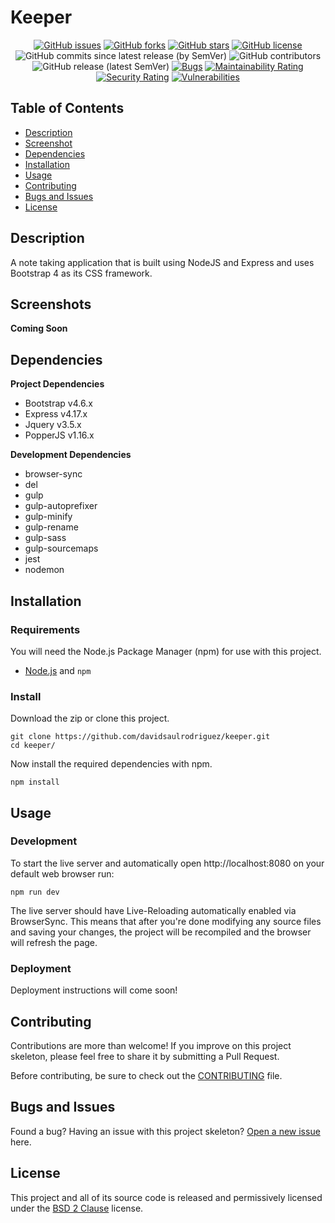 # Keeper

<span align="center">

[![GitHub issues](https://img.shields.io/github/issues/davidsaulrodriguez/keeper)](https://github.com/davidsaulrodriguez/keeper/issues)
[![GitHub forks](https://img.shields.io/github/forks/davidsaulrodriguez/keeper)](https://github.com/davidsaulrodriguez/keeper/network)
[![GitHub stars](https://img.shields.io/github/stars/davidsaulrodriguez/keeper)](https://github.com/davidsaulrodriguez/keeper/stargazers)
[![GitHub license](https://img.shields.io/github/license/davidsaulrodriguez/keeper)](https://github.com/davidsaulrodriguez/keeper)
![GitHub commits since latest release (by SemVer)](https://img.shields.io/github/commits-since/davidsaulrodriguez/keeper/latest/main)
![GitHub contributors](https://img.shields.io/github/contributors/davidsaulrodriguez/keeper)
![GitHub release (latest SemVer)](https://img.shields.io/github/v/release/davidsaulrodriguez/keeper)
[![Bugs](https://sonarcloud.io/api/project_badges/measure?project=davidsaulrodriguez_keeper&metric=bugs)](https://sonarcloud.io/dashboard?id=davidsaulrodriguez_keeper)
[![Maintainability Rating](https://sonarcloud.io/api/project_badges/measure?project=davidsaulrodriguez_keeper&metric=sqale_rating)](https://sonarcloud.io/dashboard?id=davidsaulrodriguez_keeper)
[![Security Rating](https://sonarcloud.io/api/project_badges/measure?project=davidsaulrodriguez_keeper&metric=security_rating)](https://sonarcloud.io/dashboard?id=davidsaulrodriguez_keeper)
[![Vulnerabilities](https://sonarcloud.io/api/project_badges/measure?project=davidsaulrodriguez_keeper&metric=vulnerabilities)](https://sonarcloud.io/dashboard?id=davidsaulrodriguez_keeper)

</span>

## Table of Contents
 - [Description](#description)
 - [Screenshot](#screenshots)
 - [Dependencies](#dependencies)
 - [Installation](#installation)
 - [Usage](#usage)
 - [Contributing](#contributing)
 - [Bugs and Issues](#bugs-and-issues)
 - [License](#license)

## Description
A note taking application that is built using NodeJS and Express and uses Bootstrap 4 as its CSS framework.

## Screenshots

**Coming Soon**

## Dependencies

**Project Dependencies**
 - Bootstrap v4.6.x
 - Express v4.17.x
 - Jquery v3.5.x
 - PopperJS v1.16.x

**Development Dependencies**
 - browser-sync
 - del
 - gulp
 - gulp-autoprefixer
 - gulp-minify
 - gulp-rename
 - gulp-sass
 - gulp-sourcemaps
 - jest
 - nodemon

## Installation

### Requirements

You will need the Node.js Package Manager (npm) for use with this project.

 - [Node.js][nodejs] and ```npm```

### Install

Download the zip or clone this project.

```shell
git clone https://github.com/davidsaulrodriguez/keeper.git
cd keeper/
```

Now install the required dependencies with npm.

```shell
npm install
```

## Usage

### Development

To start the live server and automatically open http://localhost:8080 on your default web browser run:

```shell
npm run dev
```

The live server should have Live-Reloading automatically enabled via BrowserSync. This means that after you're done modifying any source files and saving your changes, the project will be recompiled and the browser will refresh the page.

### Deployment

Deployment instructions will come soon!

## Contributing

Contributions are more than welcome! If you improve on this project skeleton, please feel free to share it by submitting a Pull Request.

Before contributing, be sure to check out the [CONTRIBUTING][contrib] file.

## Bugs and Issues
Found a bug? Having an issue with this project skeleton? [Open a new issue][issues] here.

## License
This project and all of its source code is released and permissively licensed under the [BSD 2 Clause][license] license.

[ssone]: #
[nodejs]: https://nodejs.com
[contrib]: ./CONTRIBUTING.md
[issues]: https://github.com/davidsaulrodriguez/keeper/issues
[license]: ./LICENSE
